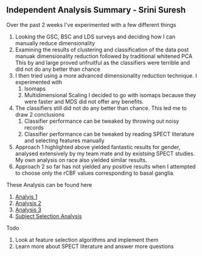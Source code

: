 ## Independent Analysis Summary - Srini Suresh

Over the past 2 weeks I've experimented with a few different things

1. Looking the GSC, BSC and LDS surveys and deciding how I can manually reduce dimensionality
2. Examining the results of clustering and classification of the data post manuak dimensionality reduction followed by traditional whitened PCA<br/>
This by and large proved unfruitful as the classifiers were terrible and did not do any better than chance <br/>
3. I then tried using a more advanced dimensionality reduction technique. I experimented with
	1. Isomaps
	2. Multidimensional Scaling
I decided to go with isomaps because they were faster and MDS did not offer any benefits.
4. The classifiers still did not do any better than chance. This led me to draw 2 conclusions
	1. Classifier performance can be tweaked by throwing out noisy records
	2. Classifier performance can be tweaked by reading SPECT literature and selecting features manually
5. Approach 1 highlighted above yielded fantastic results for gender, analysed extensively by my team mate and by existsing SPECT studies. My own analysis on race also yielded similar results.
6. Approach 2 so far has not yielded any positive results when I attempted to choose only the rCBF values corresponding to basal ganglia. 

These Analysis can be found here<br/>
1. [Analyis 1](https://github.com/Upward-Spiral-Science/spect-team/blob/master/Code/Assignment-9/Independent%20Analysis.ipynb)
2. [Analysis 2](https://github.com/Upward-Spiral-Science/spect-team/blob/master/Code/Assignment-9/Independent%20Analysis-2.ipynb)
3. [Analysis 3](https://github.com/Upward-Spiral-Science/spect-team/blob/master/Code/Assignment-9/Independent%20Analysis-3.ipynb)
4. [Subject Selection Analysis](https://github.com/Upward-Spiral-Science/spect-team/blob/master/Code/Assignment-9/SubjectSelectionExperiments.ipynb)

Todo
1. Look at feature selection algorithms and implement them
2. Learn more about SPECT literature and answer more questions